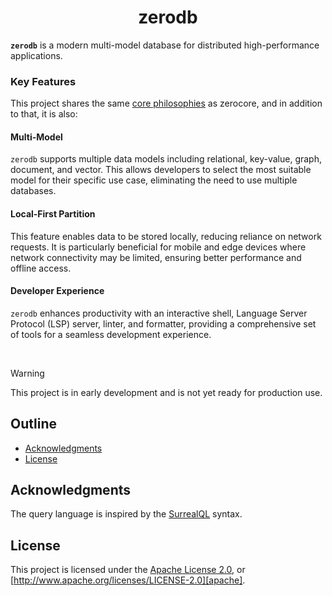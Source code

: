 <div align="center">
  <!-- <a href="https://github.com/zerocore-ai/zerodb" target="_blank">
    <img src="https://raw.githubusercontent.com/zerocore-ai/zerodb/main/assets/a_logo.png" alt="zerodb Logo" width="100"></img>
  </a> -->

  <h1 align="center">zerodb</h1>
<!--
  <p>
    <a href="https://crates.io/crates/zerodb">
      <img src="https://img.shields.io/crates/v/zerodb?label=crates" alt="Crate">
    </a>
    <a href="https://codecov.io/gh/zerocore-ai/zerodb">
      <img src="https://codecov.io/gh/zerocore-ai/zerodb/branch/main/graph/badge.svg?token=SOMETOKEN" alt="Code Coverage"/>
    </a>
    <a href="https://github.com/zerocore-ai/zerodb/actions?query=">
      <img src="https://github.com/zerocore-ai/zerodb/actions/workflows/tests_and_checks.yml/badge.svg" alt="Build Status">
    </a>
    <a href="https://github.com/zerocore-ai/zerodb/blob/main/LICENSE">
      <img src="https://img.shields.io/badge/License-Apache%202.0-blue.svg" alt="License">
    </a>
    <a href="https://docs.rs/zerodb">
      <img src="https://img.shields.io/static/v1?label=Docs&message=docs.rs&color=blue" alt="Docs">
    </a>
  </p> -->
</div>

**`zerodb`** is a modern multi-model database for distributed high-performance applications.

### Key Features

This project shares the same [core philosophies][key-features] as zerocore, and in addition to that, it is also:

#### Multi-Model

`zerodb` supports multiple data models including relational, key-value, graph, document, and vector. This allows developers to select the most suitable model for their specific use case, eliminating the need to use multiple databases.

#### Local-First Partition

This feature enables data to be stored locally, reducing reliance on network requests. It is particularly beneficial for mobile and edge devices where network connectivity may be limited, ensuring better performance and offline access.

#### Developer Experience

`zerodb` enhances productivity with an interactive shell, Language Server Protocol (LSP) server, linter, and formatter, providing a comprehensive set of tools for a seamless development experience.

</br>

> [!WARNING]
> This project is in early development and is not yet ready for production use.

##

## Outline

- [Acknowledgments](#acknowledgments)
- [License](#license)

## Acknowledgments

The query language is inspired by the [SurrealQL][surrealql] syntax.

## License

This project is licensed under the [Apache License 2.0](./LICENSE), or
[http://www.apache.org/licenses/LICENSE-2.0][apache].

[key-features]: https://github.com/zerocore-ai/zerocore/tree/main?tab=readme-ov-file#key-features
[surrealql]: https://github.com/surrealdb/surrealdb
